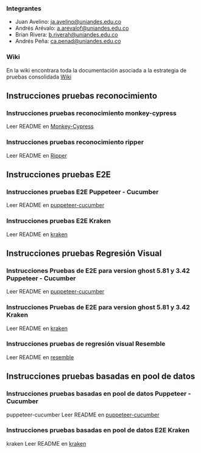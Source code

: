 ### Integrantes

- Juan Avelino: ja.avelino@uniandes.edu.co
- Andrés Arévalo: a.arevalof@uniandes.edu.co
- Brian Rivera: b.riverah@uniandes.edu.co
- Andrés Peña: ca.penad@uniandes.edu.co

### Wiki

En la wiki encontrara toda la documentación asociada a la estrategia de pruebas consolidada [Wiki](https://github.com/MISW4103-PA-202410/estrategia-ghost-consolidada/wiki)

## Instrucciones pruebas reconocimiento

### Instrucciones pruebas reconocimiento monkey-cypress

Leer README en [Monkey-Cypress](https://github.com/MISW4103-PA-202410/estrategia-ghost-consolidada/blob/main/Pruebas%20de%20reconocimiento/monkey-cypress/README.md)


### Instrucciones pruebas reconocimiento ripper

Leer README en [Ripper](https://github.com/MISW4103-PA-202410/estrategia-ghost-consolidada/tree/main/Pruebas%20de%20reconocimiento/Rippupet%20-%20Ripper)

## Instrucciones pruebas E2E 

### Instrucciones pruebas E2E Puppeteer - Cucumber

Leer README en [puppeteer-cucumber](https://github.com/MISW4103-PA-202410/estrategia-ghost-consolidada/tree/main/Pruebas%20E2E%20version%201/puppeteer-cucumber)

### Instrucciones pruebas E2E Kraken

Leer README en [kraken](https://github.com/MISW4103-PA-202410/estrategia-ghost-consolidada/blob/main/Pruebas%20E2E/kraken/README.md)


## Instrucciones pruebas Regresión Visual
### Instrucciones Pruebas de E2E para version ghost 5.81 y 3.42 Puppeteer - Cucumber

Leer README en [puppeteer-cucumber](https://github.com/MISW4103-PA-202410/estrategia-ghost-consolidada/tree/main/Pruebas%20E2E%20version%201/puppeteer-cucumber)

### Instrucciones Pruebas de E2E para version ghost 5.81 y 3.42 Kraken

Leer README en [kraken](https://github.com/MISW4103-PA-202410/estrategia-ghost-consolidada/blob/main/Pruebas%20regresi%C3%B3n%20visual/kraken/README.md)

### Instrucciones pruebas de regresión visual Resemble

Leer README en [resemble](https://github.com/MISW4103-PA-202410/estrategia-ghost-consolidada/blob/main/Pruebas%20regresi%C3%B3n%20visual/resemble/README.md)


## Instrucciones pruebas basadas en pool de datos

### Instrucciones pruebas basadas en pool de datos Puppeteer - Cucumber
puppeteer-cucumber
Leer README en [puppeteer-cucumber](https://github.com/MISW4103-PA-202410/estrategia-ghost-consolidada/blob/main/Pruebas%20e2e/puppeteer-cucumber/README.md)

### Instrucciones pruebas basadas en pool de datos E2E Kraken
kraken
Leer README en [kraken](https://github.com/MISW4103-PA-202410/estrategia-ghost-consolidada/blob/main/Validaci%C3%B3n%20de%20datos/kraken-cucumber-validacion-datos/README.md)

